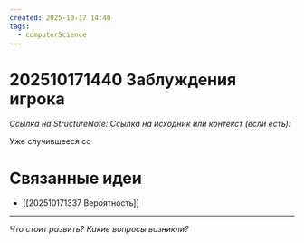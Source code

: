 ```yaml
---
created: 2025-10-17 14:40
tags:
  - computerScience
---
```

# 202510171440 Заблуждения игрока

*Ссылка на StructureNote:*
*Ссылка на исходник или контекст (если есть):* 

Уже случившееся со
# Связанные идеи
- [[202510171337 Вероятность]]
---

*Что стоит развить? Какие вопросы возникли?*